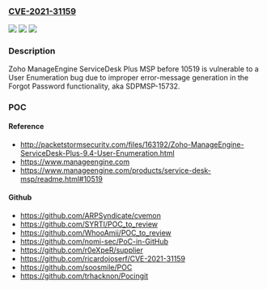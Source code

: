 ### [CVE-2021-31159](https://cve.mitre.org/cgi-bin/cvename.cgi?name=CVE-2021-31159)
![](https://img.shields.io/static/v1?label=Product&message=n%2Fa&color=blue)
![](https://img.shields.io/static/v1?label=Version&message=n%2Fa&color=blue)
![](https://img.shields.io/static/v1?label=Vulnerability&message=n%2Fa&color=brighgreen)

### Description

Zoho ManageEngine ServiceDesk Plus MSP before 10519 is vulnerable to a User Enumeration bug due to improper error-message generation in the Forgot Password functionality, aka SDPMSP-15732.

### POC

#### Reference
- http://packetstormsecurity.com/files/163192/Zoho-ManageEngine-ServiceDesk-Plus-9.4-User-Enumeration.html
- https://www.manageengine.com
- https://www.manageengine.com/products/service-desk-msp/readme.html#10519

#### Github
- https://github.com/ARPSyndicate/cvemon
- https://github.com/SYRTI/POC_to_review
- https://github.com/WhooAmii/POC_to_review
- https://github.com/nomi-sec/PoC-in-GitHub
- https://github.com/r0eXpeR/supplier
- https://github.com/ricardojoserf/CVE-2021-31159
- https://github.com/soosmile/POC
- https://github.com/trhacknon/Pocingit

